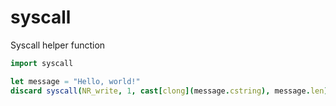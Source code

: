 # syscall
Syscall helper function

```nim
import syscall

let message = "Hello, world!"
discard syscall(NR_write, 1, cast[clong](message.cstring), message.len)
```
